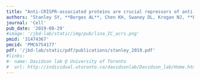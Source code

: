 ```yaml
---
title: "Anti-CRISPR-associated proteins are crucial repressors of anti-CRISPR transcription"
authors: "Stanley SY, **Borges AL**, Chen KH, Swaney DL, Krogan NJ, **Bondy-Denomy J**, Davidson AR."
journal: 'Cell'
pub_date: '2019-08-29'
#image: '/jbd-lab/static/img/pub/lina_IC_acrs.png'
pmid: '31474367'
pmcid: 'PMC6754177'
pdf: '/jbd-lab/static/pdf/publications/stanley_2019.pdf'
#links:
#- name: Davidson lab @ University of Toronto
#  url: http://individual.utoronto.ca/davidsonlab/Davidson_lab/Home.html
---
```


